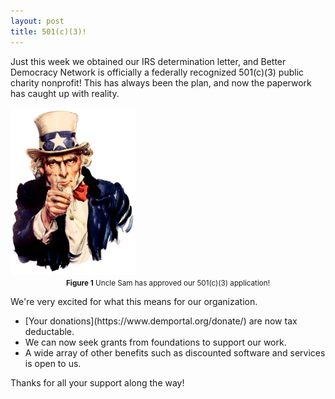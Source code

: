 ```yaml
---
layout: post
title: 501(c)(3)!
---
```


Just this week we obtained our IRS determination letter, and Better Democracy Network is officially a federally recognized 501(c)(3) public charity nonprofit!
This has always been the plan, and now the paperwork has caught up with reality.

<img src="https://raw.githubusercontent.com/better-dem/better-dem.github.io/master/images/uncle_sam_thumbs_up.png" width=200px>
<center><small><b>Figure 1</b> Uncle Sam has approved our 501(c)(3) application!</small></center>

We're very excited for what this means for our organization.
<ul>
<li>[Your donations](https://www.demportal.org/donate/) are now tax deductable.</li>
<li>We can now seek grants from foundations to support our work.</li>
<li>A wide array of other benefits such as discounted software and services is open to us.</li>
</ul>

Thanks for all your support along the way!
